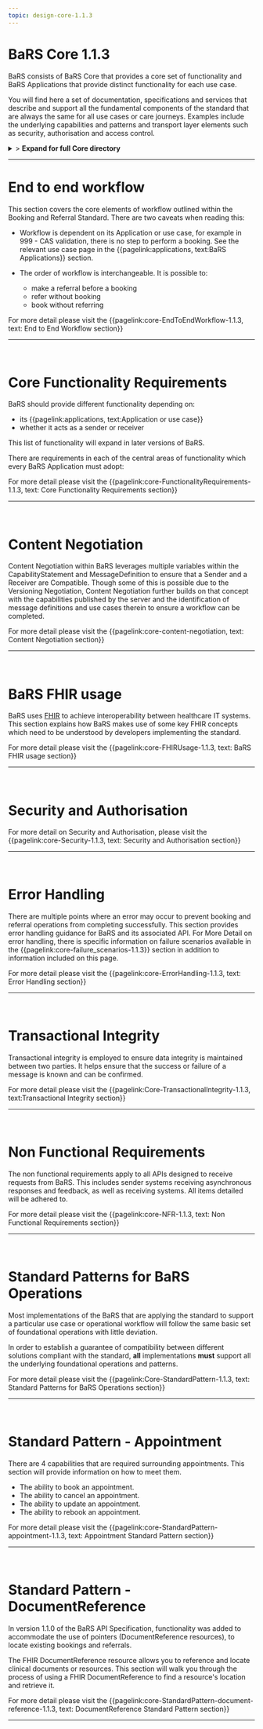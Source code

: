 ```yaml
---
topic: design-core-1.1.3
---
```


# BaRS Core 1.1.3

BaRS consists of BaRS Core that provides a core set of functionality and BaRS Applications that provide distinct functionality for each use case.

You will find here a set of documentation, specifications and services that describe and support all the fundamental components of the standard that are always the same for all use cases or care journeys. Examples include the underlying capabilities and patterns and transport layer elements such as security, authorisation and access control.

<details>
<summary>> <b class="barslink">Expand for full Core directory</b></summary>

&bull; {{pagelink:design-core-1.1.3 , text: Core 1.1.3}}</br>
&nbsp;&nbsp;&bull; {{pagelink:core-EndToEndWorkflow-1.1.3 , text:End to end workflow}}</br>
&nbsp;&nbsp;&nbsp;&nbsp;&bull; {{pagelink:core-EndToEndWorkflow-ServiceDiscovery-1.1.3 , text:Service Discovery}}</br>
&nbsp;&nbsp;&nbsp;&nbsp;&bull; {{pagelink:core-EndToEndWorkflow-BaRSAuth-1.1.3 , text:Authenticate with BaRS}}</br>
&nbsp;&nbsp;&nbsp;&nbsp;&bull; {{pagelink:core-EndToEndWorkflow-API-1.1.3 , text:BaRS FHIR API}}</br>
&nbsp;&nbsp;&nbsp;&nbsp;&bull; {{pagelink:core-EndToEndWorkflow-HTTPHeader-1.1.3 , text:HTTP Header}}</br>
&nbsp;&nbsp;&nbsp;&nbsp;&bull; {{pagelink:core-EndToEndWorkflow-Routing-1.1.3 , text:Routing}}</br>
&nbsp;&nbsp;&nbsp;&nbsp;&bull; {{pagelink:core-EndToEndWorkflow-Auth-1.1.3 , text:Authentication and Authorisation}}</br>
&nbsp;&nbsp;&nbsp;&nbsp;&bull; {{pagelink:core-EndToEndWorkflow-Transactional-Integrity-1.1.3 , text:Transactional Integrity}}</br>
&nbsp;&nbsp;&nbsp;&nbsp;&bull; {{pagelink:core-EndToEndWorkflow-HTTPResponseHeader-1.1.3 , text:HTTP Response Headers}}</br>
&nbsp;&nbsp;&nbsp;&nbsp;&bull; {{pagelink:core-EndToEndWorkflow-Processing-1.1.3 , text:Processing Requests}}</br>
&nbsp;&nbsp;&nbsp;&nbsp;&bull; {{pagelink:core-EndToEndWorkflow-Responses-1.1.3 , text:Responses}}</br>
&nbsp;&nbsp;&nbsp;&nbsp;&bull; {{pagelink:core-EndToEndWorkflow-ReversingRoles-1.1.3 , text:Reversing Roles}}</br>
&nbsp;&nbsp;&nbsp;&nbsp;&bull; {{pagelink:core-EndToEndWorkflow-AsyncWorkflow-1.1.3 , text:Asynchronous Workflow}}</br>
&nbsp;&nbsp;&bull; {{pagelink:core-FunctionalityRequirements-1.1.3 , text:Core Functionality Requirements.}}</br>
&nbsp;&nbsp;&nbsp;&nbsp;&bull; {{pagelink:core-FunctionalityRequirements-All-1.1.3 , text:All}}</br>
&nbsp;&nbsp;&nbsp;&nbsp;&bull; {{pagelink:core-FunctionalityRequirements-Caching-1.1.3 , text:Caching}}</br>
&nbsp;&nbsp;&nbsp;&nbsp;&bull; {{pagelink:core-FunctionalityRequirements-BookingSender-1.1.3 , text:Booking Sender}}</br>
&nbsp;&nbsp;&nbsp;&nbsp;&bull; {{pagelink:core-FunctionalityRequirements-BookingReceiver-1.1.3 , text:Booking Receiver}}</br>
&nbsp;&nbsp;&nbsp;&nbsp;&bull; {{pagelink:core-FunctionalityRequirements-ReferralSender-1.1.3 , text:Referral Sender}}</br>
&nbsp;&nbsp;&nbsp;&nbsp;&bull; {{pagelink:core-FunctionalityRequirements-ReferralReceiver-1.1.3 , text:Referral Receiver}}</br>
&nbsp;&nbsp;&bull; {{pagelink:core-FHIRUsage-1.1.3 , text:BaRS FHIR Usage}}</br>
&nbsp;&nbsp;&nbsp;&nbsp;&bull; {{pagelink:core-FHIRUsage-Framework-1.1.3 , text:Frameworks}}</br>
&nbsp;&nbsp;&nbsp;&nbsp;&bull; {{pagelink:core-FHIRUsage-REST-1.1.3 , text:REST}}</br>
&nbsp;&nbsp;&nbsp;&nbsp;&bull; {{pagelink:core-FHIRUsage-FHIR-Operations-1.1.3 , text:FHIR Operations}}</br>
&nbsp;&nbsp;&nbsp;&nbsp;&bull; {{pagelink:core-FHIRUsage-Process-Message-1.1.3 , text:$process-message}}</br>
&nbsp;&nbsp;&nbsp;&nbsp;&bull; {{pagelink:core-FHIRUsage-bundle-1.1.3 , text:Bundle}}</br>
&nbsp;&nbsp;&nbsp;&nbsp;&bull; {{pagelink:core-FHIRUsage-JourneyID-1.1.3 , text:Journey ID}}</br>
&nbsp;&nbsp;&nbsp;&nbsp;&bull; {{pagelink:core-FHIRUsage-Time-1.1.3 , text:How to handle times}}</br>
&nbsp;&nbsp;&nbsp;&nbsp;&bull; {{pagelink:core-FHIRUsage-LastUpdated-1.1.3 , text:LastUpdatedDate}}</br>
&nbsp;&nbsp;&bull; {{pagelink:core-Security-1.1.3 , text:Security and Authorisation}}</br>
&nbsp;&nbsp;&nbsp;&nbsp;&bull; {{pagelink:core-Security-Sender-1.1.3 , text:Sender}}</br>
&nbsp;&nbsp;&nbsp;&nbsp;&bull; {{pagelink:core-Security-Oauth-1.1.3 , text:OAuth Endpoints}}</br>
&nbsp;&nbsp;&nbsp;&nbsp;&bull; {{pagelink:core-Security-Receiver-1.1.3 , text:Receiver}}</br>
&nbsp;&nbsp;&nbsp;&nbsp;&bull; {{pagelink:core-Security-Auth-1.1.3 , text:Authorisation}}</br>
&nbsp;&nbsp;&bull; {{pagelink:core-ErrorHandling-1.1.3 , text:Error Handling}}</br>
&nbsp;&nbsp;&nbsp;&nbsp;&bull; {{pagelink:core-ErrorHandling-Overview-1.1.3 , text:Overview}}</br>
&nbsp;&nbsp;&nbsp;&nbsp;&bull; {{pagelink:core-ErrorHandling-IntS-1.1.3 , text:BaRS interactions(sending)}}</br>
&nbsp;&nbsp;&nbsp;&nbsp;&bull; {{pagelink:core-ErrorHandling-OpOut-1.1.3 , text:OperationOutcome Example}}</br>
&nbsp;&nbsp;&nbsp;&nbsp;&bull; {{pagelink:core-ErrorHandling-Diag-1.1.3 , text:Diagnostic Text}}</br>
&nbsp;&nbsp;&nbsp;&nbsp;&bull; {{pagelink:core-ErrorHandling-Examples-1.1.3 , text:Example Errors}}</br>
&nbsp;&nbsp;&nbsp;&nbsp;&bull; {{pagelink:core-ErrorHandling-SendResp-1.1.3 , text:Sender Responsibilities}}</br>
&nbsp;&nbsp;&nbsp;&nbsp;&bull; {{pagelink:core-ErrorHandling-IntR-1.1.3 , text:BaRs interactions(receiving)}}</br>
&nbsp;&nbsp;&nbsp;&nbsp;&bull; {{pagelink:core-ErrorHandling-RecResp-1.1.3 , text:Receiver responsibilities}}</br>
&nbsp;&nbsp;&nbsp;&nbsp;&bull; {{pagelink:core-failure_scenarios-1.1.3 , text:Failure Scenarios}}	 </br>
&nbsp;&nbsp;&bull; {{pagelink:Core-TransactionalIntegrity-1.1.3 , text:Transactional Integrity}}</br>
&nbsp;&nbsp;&nbsp;&nbsp;&bull; {{pagelink:Core-TransactionalIntegrity-Initial-1.1.3 , text:Initial Request}}</br>
&nbsp;&nbsp;&nbsp;&nbsp;&bull; {{pagelink:Core-TransactionalIntegrity-Update-1.1.3 , text:Sending an update}}</br>
&nbsp;&nbsp;&nbsp;&nbsp;&bull; {{pagelink:Core-TransactionalIntegrity-Feedback-1.1.3 , text:Feedback (response) requests}}</br>
&nbsp;&nbsp;&nbsp;&nbsp;&bull; {{pagelink:Core-TransactionalIntegrity-Retry-1.1.3 , text:Retry Scenario}}</br>
&nbsp;&nbsp;&nbsp;&nbsp;&bull; {{pagelink:Core-TransactionalIntegrity-Onward-1.1.3 , text:Onwards Referrals}}</br>
&nbsp;&nbsp;&nbsp;&nbsp;&bull; {{pagelink:Core-TransactionalIntegrity-retry-1.1.3 , text:Definition of a Retry}}</br>
&nbsp;&nbsp;&nbsp;&nbsp;&bull; {{pagelink:Core-TransactionalIntegrity-Receiver-1.1.3 , text:Receiver responsibilities}}</br>
&nbsp;&nbsp;&nbsp;&nbsp;&bull; {{pagelink:Core-TransactionalIntegrity-Sender-1.1.3 , text:Sender responsibilities}}</br>
&nbsp;&nbsp;&nbsp;&nbsp;&bull; {{pagelink:core-TIFailureScenarios-1.1.3 , text:Failure Scenarios}}</br>
&nbsp;&nbsp;&bull; {{pagelink:core-NFR-1.1.3 , text:Non functional Requirements}}</br>
&nbsp;&nbsp;&nbsp;&nbsp;&bull; {{pagelink:core-NFR-Requirements-1.1.3 , text:Requirements}}</br>
&nbsp;&nbsp;&nbsp;&nbsp;&bull; {{pagelink:core-NFR-Processing-Time-1.1.3 , text:Processing Times}}</br>
&nbsp;&nbsp;&bull; {{pagelink:Core-StandardPattern-1.1.3 , text:Standard Patterns for BaRS Operations}}</br>
&nbsp;&nbsp;&nbsp;&nbsp;&bull; {{pagelink:core-SPComposites-1.1.3 , text:Standard Pattern for Composites}}</br>
&nbsp;&nbsp;&nbsp;&nbsp;&bull; {{pagelink:core-SPMessageHeader-1.1.3 , text:Message Headers}}</br>
&nbsp;&nbsp;&nbsp;&nbsp;&bull; {{pagelink:core-SPCancellation-1.1.3 , text:Cancellation}}</br>
&nbsp;&nbsp;&nbsp;&nbsp;&bull; {{pagelink:core-SPUseCaseCategories-1.1.3 , text:Use Case Categories}}</br>
&nbsp;&nbsp;&bull; {{pagelink:core-StandardPattern-appointment-1.1.3 , text:StandardPattern - Appointments}}</br>
&nbsp;&nbsp;&nbsp;&nbsp;&bull; {{pagelink:core-StandardPattern-appointment-booking-1.1.3 , text:Booking}}</br>
&nbsp;&nbsp;&nbsp;&nbsp;&bull; {{pagelink:core-StandardPattern-appointment-update-1.1.3 , text:Updates}}</br>
&nbsp;&nbsp;&nbsp;&nbsp;&bull; {{pagelink:core-StandardPattern-appointment-cancel-1.1.3 , text:Cancellations}}</br>
&nbsp;&nbsp;&nbsp;&nbsp;&bull; {{pagelink:core-StandardPattern-appointment-rebook-1.1.3 , text:Rebook}}</br>
&nbsp;&nbsp;&bull; {{pagelink:core-StandardPattern-document-reference-1.1.3 , text:Standard Patterns - DocumentReference}}</br>
&nbsp;&nbsp;&nbsp;&nbsp;&bull; {{pagelink:core-StandardPattern-document-reference-Sender-1.1.3 , text:Sender}}</br>
&nbsp;&nbsp;&nbsp;&nbsp;&bull; {{pagelink:core-StandardPattern-document-reference-Receiver-1.1.3 , text:Receiver}}</br>
&nbsp;&nbsp;&nbsp;&nbsp;&bull; {{pagelink:core-StandardPattern-document-reference-interface-1.1.3 , text:Interface}}</br>

   

</details>

<hr>

# End to end workflow
This section covers the core elements of workflow outlined within the Booking and Referral Standard. There are two caveats when reading this:

- Workflow is dependent on its Application or use case, for example in 999 - CAS validation, there is no step to perform a booking. See the relevant use case page in the 
{{pagelink:applications, text:BaRS Applications}} section. 


- The order of workflow is interchangeable. It is possible to:
    - make a referral before a booking
    - refer without booking
    - book without referring

For more detail please visit the {{pagelink:core-EndToEndWorkflow-1.1.3, text: End to End Workflow section}} 

<hr>
<br>


# Core Functionality Requirements
BaRS should provide different functionality depending on:

- its {{pagelink:applications, text:Application or use case}}
- whether it acts as a sender or receiver


This list of functionality will expand in later versions of BaRS.

There are requirements in each of the central areas of functionality which every BaRS Application must adopt:

For more detail please visit the {{pagelink:core-FunctionalityRequirements-1.1.3, text: Core Functionality Requirements section}} 

<hr>
<br>

# Content Negotiation

Content Negotiation within BaRS leverages multiple variables within the CapabilityStatement and MessageDefinition to ensure that a Sender and a Receiver are Compatible. Though some of this is possible due to the Versioning Negotiation, Content Negotiation further builds on that concept with the capabilities published by the server and the identification of message definitions and use cases therein to ensure a workflow can be completed. 

For more detail please visit the {{pagelink:core-content-negotiation, text: Content Negotiation section}} 

<hr>
<br>

# BaRS FHIR usage
BaRS uses [FHIR](https://digital.nhs.uk/services/fhir-uk-core) to achieve interoperability between healthcare IT systems. This section explains how BaRS makes use of some key FHIR concepts which need to be understood by developers implementing the standard.  

For more detail please visit the {{pagelink:core-FHIRUsage-1.1.3, text: BaRS FHIR usage section}} 

<hr>
<br>

# Security and Authorisation

For more detail on Security and Authorisation, please visit the {{pagelink:core-Security-1.1.3, text: Security and Authorisation section}} 

<hr>
<br>

# Error Handling
There are multiple points where an error may occur to prevent booking and referral operations from completing successfully. This section provides error handling guidance for BaRS and its associated API. For More Detail on error handling, there is specific information on failure scenarios available in the {{pagelink:core-failure_scenarios-1.1.3}} section in addition to information included on this page.

For more detail please visit the {{pagelink:core-ErrorHandling-1.1.3, text: Error Handling section}} 

<hr>
<br>

# Transactional Integrity
Transactional integrity is employed to ensure data integrity is maintained between two parties. It helps ensure that the success or failure of a message is known and can be confirmed. 

For more detail please visit the {{pagelink:Core-TransactionalIntegrity-1.1.3, text:Transactional Integrity section}} 

<hr>
<br>

# Non Functional Requirements

The non functional requirements apply to all APIs designed to receive requests from BaRS. This includes sender systems receiving asynchronous responses and feedback, as well as receiving systems. All items detailed will be adhered to.

For more detail please visit the {{pagelink:core-NFR-1.1.3, text: Non Functional Requirements section}} 

<hr>
<br>

# Standard Patterns for BaRS Operations
Most implementations of the BaRS that are applying the standard to support a particular use case or operational workflow will follow the same basic set of foundational operations with little deviation. 

In order to establish a guarantee of compatibility between different solutions compliant with the standard, **all** implementations **must** support all the underlying foundational operations and patterns.

For more detail please visit the {{pagelink:Core-StandardPattern-1.1.3, text: Standard Patterns for BaRS Operations section}} 

<hr>
<br>

# Standard Pattern - Appointment

There are 4 capabilities that are required surrounding appointments. This section will provide information on how to meet them.

* The ability to book an appointment.
* The ability to cancel an appointment.
* The ability to update an appointment.
* The ability to rebook an appointment.

For more detail please visit the {{pagelink:core-StandardPattern-appointment-1.1.3, text: Appointment Standard Pattern section}} 

<hr>
<br>

# Standard Pattern - DocumentReference

In version 1.1.0 of the BaRS API Specification, functionality was added to accommodate the use of pointers (DocumentReference resources), to locate existing bookings and referrals.

The FHIR DocumentReference resource allows you to reference and locate clinical documents or resources. This section will walk you through the process of using a FHIR DocumentReference to find a resource's location and retrieve it.

For more detail please visit the {{pagelink:core-StandardPattern-document-reference-1.1.3, text: DocumentReference Standard Pattern section}} 

<hr>
<br>